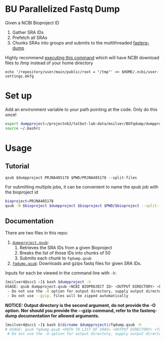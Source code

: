 # BU Parallelized Fastq Dump

Given a NCBI Bioproject ID
1. Gather SRA IDs
2. Prefetch all SRAs
3. Chunks SRAs into groups and submits to the multithreaded [fasterq-dump](https://github.com/ncbi/sra-tools/wiki/HowTo:-fasterq-dump)

Highly recommend [executing this command](https://www.biostars.org/p/159950/#160125) which will have NCBI download files to /tmp instead of your home directory

`echo '/repository/user/main/public/root = "/tmp"' >> $HOME/.ncbi/user-settings.mkfg`

# Set up
Add an environment variable to your path pointing at the code. Only do this once!

```bash
export dumpproject=/projectnb2/talbot-lab-data/msilver/BUfqdump/dumpproject.qsub
source ~/.bashrc
```

# Usage
## Tutorial
`qsub $dumpproject PRJNA485178 $PWD/PRJNA485178 --split-files`

For submitting multiple jobs, it can be convenient to name the qsub job with the bioproject id
```bash
bioproject=PRJNA485178
qsub -N $bioproject $dumpproject $bioproject $PWD/$bioproject --split-files
```
## Documentation
There are two files in this repo:
1. [`dumpproject.qsub`](dumpproject.qsub): 
    1. Retrieves the SRA IDs from a given Bioproject
    2. Breaks the list of those IDs into chunks of 50
    3. Submits each chunk to `fqdump.qsub`
2. [`fqdump.qsub`](fqdump.qsub): Downloads and gzips fastq files for given SRA IDs.

Inputs for each be viewed in the command line with `-h`:
```bash
[msilver4@scc1 ~]$ bash $dumpproject -h
USAGE: qsub dumpproject.qsub <NCBI BIOPROJECT ID> <OUTPUT DIRECTORY> <FASTERQ-DUMP ARGUMENTS>
 - Do not use the -O option for output directory, supply output directory as second argument
 - Do not use --gzip, files will be zipped automatically
```

**NOTICE: Output directory is the second argument, do not provide the -O option. Nor should you provide the --gzip command, refer to the fasterq-dump documentation for allowed arguments.**

```bash
[msilver4@scc1 ~]$ bash $(dirname $dumpproject)/fqdump.qsub -h
# USAGE: qsub fqdump.qsub <PATH TO LIST OF SRAS> <OUTPUT DIRECTORY> <fasterq-dump arguments>
 # Do not use the -O option for output directory, supply output directory as second argument
```


